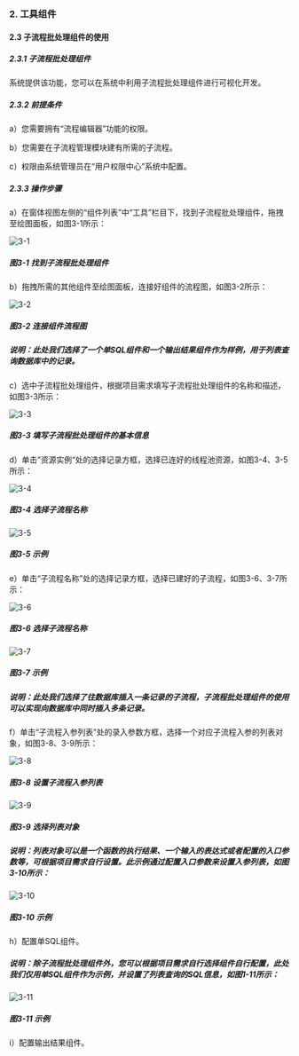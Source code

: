 ### 2. 工具组件

#### 2.3 子流程批处理组件的使用

##### 2.3.1 子流程批处理组件

系统提供该功能，您可以在系统中利用子流程批处理组件进行可视化开发。

##### 2.3.2 前提条件

a）您需要拥有“流程编辑器”功能的权限。

b）您需要在子流程管理模块建有所需的子流程。

c）权限由系统管理员在“用户权限中心”系统中配置。

##### 2.3.3 操作步骤

a）在窗体视图左侧的“组件列表”中“工具”栏目下，找到子流程批处理组件，拖拽至绘图面板，如图3-1所示：

![3-1](https://www.feisuanyz.com/fsimage/zc-image/cz_22_1_7_1.png)

##### 图3-1 找到子流程批处理组件

b）拖拽所需的其他组件至绘图面板，连接好组件的流程图，如图3-2所示：

![3-2](https://www.feisuanyz.com/fsimage/zc-image/cz_22_1_7_2.png)

##### 图3-2 连接组件流程图

##### 说明：此处我们选择了一个单SQL组件和一个输出结果组件作为样例，用于列表查询数据库中的记录。

c）选中子流程批处理组件，根据项目需求填写子流程批处理组件的名称和描述，如图3-3所示：

![3-3](https://www.feisuanyz.com/fsimage/zc-image/cz_22_1_7_3.png)

##### 图3-3 填写子流程批处理组件的基本信息

d）单击”资源实例“处的选择记录方框，选择已连好的线程池资源，如图3-4、3-5所示：

![3-4](https://www.feisuanyz.com/fsimage/zc-image/cz_22_1_7_4.png)

##### 图3-4 选择子流程名称

![3-5](https://www.feisuanyz.com/fsimage/zc-image/cz_22_1_7_5.png)

##### 图3-5 示例

e）单击“子流程名称”处的选择记录方框，选择已建好的子流程，如图3-6、3-7所示：

![3-6](https://www.feisuanyz.com/fsimage/zc-image/cz_22_1_7_6.png)

##### 图3-6 选择子流程名称

![3-7](https://www.feisuanyz.com/fsimage/zc-image/cz_22_1_7_7.png)

##### 图3-7 示例

##### 说明：此处我们选择了往数据库插入一条记录的子流程，子流程批处理组件的使用可以实现向数据库中同时插入多条记录。

f）单击“子流程入参列表”处的录入参数方框，选择一个对应子流程入参的列表对象，如图3-8、3-9所示：

![3-8](https://www.feisuanyz.com/fsimage/zc-image/cz_22_1_7_8.png)

##### 图3-8 设置子流程入参列表

![3-9](https://www.feisuanyz.com/fsimage/zc-image/cz_22_1_7_9.png)

##### 图3-9 选择列表对象

##### 说明：列表对象可以是一个函数的执行结果、一个输入的表达式或者配置的入口参数等，可根据项目需求自行设置。此示例通过配置入口参数来设置入参列表，如图3-10所示：

![3-10](https://www.feisuanyz.com/fsimage/zc-image/cz_22_1_7_10.png)

##### 图3-10 示例

h）配置单SQL组件。

##### 说明：除子流程批处理组件外，您可以根据项目需求自行选择组件自行配置，此处我们仅用单SQL组件作为示例，并设置了列表查询的SQL信息，如图1-11所示：

![3-11](https://www.feisuanyz.com/fsimage/zc-image/cz_22_1_6_8.png)

##### 图3-11 示例

i）配置输出结果组件。
